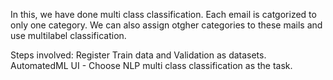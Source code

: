 In this, we have done multi class classification. Each email is catgorized to only one category. We can also assign otgher categories to these mails and use multilabel classification.

Steps involved:
Register Train data and Validation as datasets.
AutomatedML UI - Choose NLP multi class classification as the task.
